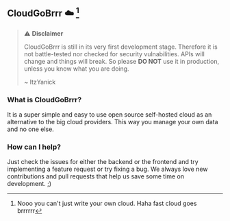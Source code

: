 ## CloudGoBrrr ☁️ [^1]

<!--

**Here are some ideas to get you started:**

🙋‍♀️ A short introduction - what is your organization all about?
🌈 Contribution guidelines - how can the community get involved?
👩‍💻 Useful resources - where can the community find your docs? Is there anything else the community should know?
🍿 Fun facts - what does your team eat for breakfast?
🧙 Remember, you can do mighty things with the power of [Markdown](https://docs.github.com/github/writing-on-github/getting-started-with-writing-and-formatting-on-github/basic-writing-and-formatting-syntax)
-->

> ⚠️ **Disclaimer**
> 
> CloudGoBrrr is still in its very first development stage. Therefore it is not battle-tested nor checked for security vulnabilities. APIs will change and things will break. So please **DO NOT** use it in production, unless you know what you are doing.
> 
> ~ ItzYanick

### What is CloudGoBrrr?
It is a super simple and easy to use open source self-hosted cloud as an alternative to the big cloud providers. This way you manage your own data and no one else.

### How can I help?
Just check the issues for either the backend or the frontend and try implementing a feature request or try fixing a bug. We always love new contributions and pull requests that help us save some time on development. ;)

[^1]: Nooo you can't just write your own cloud. Haha fast cloud goes brrrrrr
